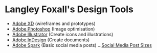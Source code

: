 # Langley Foxall's Design Tools

* [Adobe XD](design-tools/adobe-xd.md) (wireframes and prototypes)
* [Adobe Photoshop](design-tools/adobe-photoshop.md) (Image optimisation)
* [Adobe Illustrator](design-tools/adobe-illustrator.md) (Create icons and illustrations)
* [Adobe InDesign](design-tools/adobe-indesign.md) (Create documents)
* [Adobe Spark](https://spark.adobe.com) (Basic social media posts)
...[Social Media Post Sizes](design-tools/social-media.md)